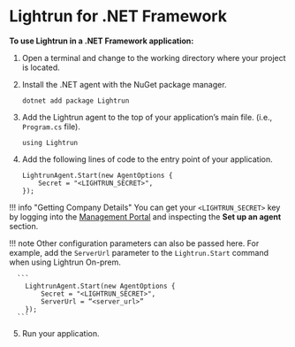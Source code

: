 # Lightrun for .NET Framework

**To use Lightrun in a .NET Framework application:**

1. Open a terminal and change to the working directory where your project is located.
2. Install the .NET agent with the NuGet package manager.
	```
	dotnet add package Lightrun
	```

3. Add the Lightrun agent to the top of your application’s main file. (i.e., `Program.cs` file).
	```
	using Lightrun
	```

4. Add the following lines of code to the entry point of your application.
	```
	LightrunAgent.Start(new AgentOptions {
		Secret = "<LIGHTRUN_SECRET>",
	});
	```

  !!! info "Getting Company Details"
      You can get your `<LIGHTRUN_SECRET>` key by logging into the [Management Portal](https://app.lightrun.com) and inspecting the **Set up an agent** section.


  !!! note
      Other configuration parameters can also be passed here. For example, add the `ServerUrl` parameter to the `Lightrun.Start` command when using Lightrun On-prem.

      ```
		LightrunAgent.Start(new AgentOptions {
			Secret = "<LIGHTRUN_SECRET>",
			ServerUrl = “<server_url>”
		});
      ```

5. Run your application.